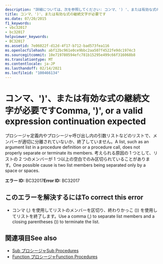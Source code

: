 ```yaml
---
description: "詳細については、次を参照してください: コンマ、') '、または有効な式の継続が必要です。"
title: コンマ、')'、または有効な式の継続文字が必要です
ms.date: 07/20/2015
f1_keywords:
- vbc32017
- bc32017
helpviewer_keywords:
- BC32017
ms.assetid: 7e06022f-d12d-4f17-b712-bad573fea116
ms.openlocfilehash: abf12bc961e0ce9bbc2aa507f4522fe9dc1974c3
ms.sourcegitcommit: 10e719780594efc781b15295e499c66f316068b8
ms.translationtype: MT
ms.contentlocale: ja-JP
ms.lasthandoff: 02/14/2021
ms.locfileid: "100466134"
---
```

# <a name="comma--or-a-valid-expression-continuation-expected"></a><span data-ttu-id="626b9-103">コンマ、')'、または有効な式の継続文字が必要です</span><span class="sxs-lookup"><span data-stu-id="626b9-103">Comma, ')', or a valid expression continuation expected</span></span>

<span data-ttu-id="626b9-104">プロシージャ定義内やプロシージャ呼び出し内の引数リストなどのリストで、メンバーが適切に分離されていないか、終了していません。</span><span class="sxs-lookup"><span data-stu-id="626b9-104">A list, such as an argument list in a procedure definition or a procedure call, does not properly separate or terminate its members.</span></span> <span data-ttu-id="626b9-105">考えられる原因の 1 つとして、リストの 2 つのメンバーが 1 つ以上の空白でのみ区切られていることがあります。</span><span class="sxs-lookup"><span data-stu-id="626b9-105">One possible cause is two list members being separated only by a space or spaces.</span></span>  
  
 <span data-ttu-id="626b9-106">**エラー ID:** BC32017</span><span class="sxs-lookup"><span data-stu-id="626b9-106">**Error ID:** BC32017</span></span>  
  
## <a name="to-correct-this-error"></a><span data-ttu-id="626b9-107">このエラーを解決するには</span><span class="sxs-lookup"><span data-stu-id="626b9-107">To correct this error</span></span>  
  
- <span data-ttu-id="626b9-108">コンマ (,) を使用してリストのメンバーを区切り、終わりかっこ ()) を使用してリストを終了します。</span><span class="sxs-lookup"><span data-stu-id="626b9-108">Use a comma (,) to separate list members and a closing parentheses ()) to terminate the list.</span></span>  
  
## <a name="see-also"></a><span data-ttu-id="626b9-109">関連項目</span><span class="sxs-lookup"><span data-stu-id="626b9-109">See also</span></span>

- [<span data-ttu-id="626b9-110">Sub プロシージャ</span><span class="sxs-lookup"><span data-stu-id="626b9-110">Sub Procedures</span></span>](../programming-guide/language-features/procedures/sub-procedures.md)
- [<span data-ttu-id="626b9-111">Function プロシージャ</span><span class="sxs-lookup"><span data-stu-id="626b9-111">Function Procedures</span></span>](../programming-guide/language-features/procedures/function-procedures.md)
